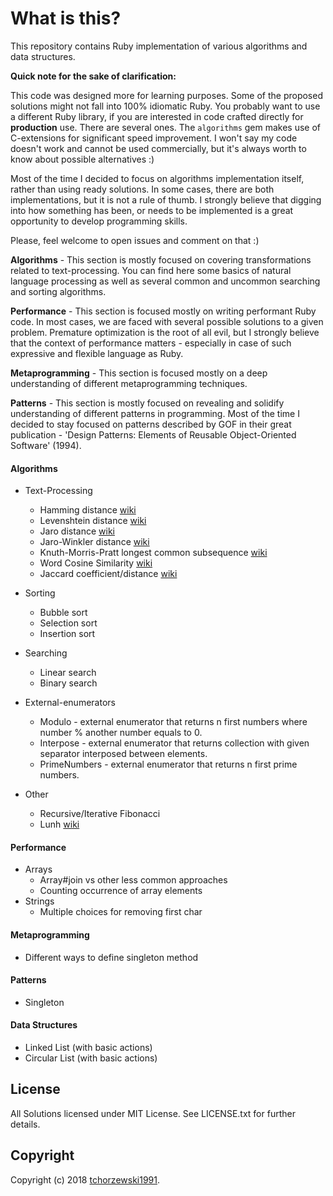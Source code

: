 # What is this?

This repository contains Ruby implementation of various algorithms and data structures.

**Quick note for the sake of clarification:**

This code was designed more for learning purposes. Some of the proposed solutions might not fall into 100% idiomatic Ruby.
You probably want to use a different Ruby library, if you are interested in code crafted directly for **production** use.
There are several ones. The `algorithms` gem makes use of C-extensions for significant speed improvement.
I won't say my code doesn't work and cannot be used commercially, but it's always worth to know about possible alternatives :)

Most of the time I decided to focus on algorithms implementation itself, rather than using ready solutions.
In some cases, there are both implementations, but it is not a rule of thumb. I strongly believe that digging into how
something has been, or needs to be implemented is a great opportunity to develop programming skills.

Please, feel welcome to open issues and comment on that :)

**Algorithms** -
This section is mostly focused on covering transformations related to text-processing.
You can find here some basics of natural language processing as well as several common and uncommon searching and sorting algorithms.

**Performance** -
This section is focused mostly on writing performant Ruby code. In most cases, we are faced with several possible solutions to a given problem. Premature optimization is the root of all evil, but I strongly believe that the context of performance matters - especially in case of such expressive and flexible language as Ruby.

**Metaprogramming** -
This section is focused mostly on a deep understanding of different metaprogramming techniques.

**Patterns** -
This section is mostly focused on revealing and solidify understanding of different patterns in programming. Most of
the time I decided to stay focused on patterns described by GOF in their great publication - 'Design Patterns: Elements
of Reusable Object-Oriented Software' (1994).



#### Algorithms
- Text-Processing
  - Hamming distance
  [wiki](https://en.wikipedia.org/wiki/Hamming_distance)
  - Levenshtein distance [wiki](https://en.wikipedia.org/wiki/Levenshtein_distance)
  - Jaro distance [wiki](https://en.wikipedia.org/wiki/Jaro%E2%80%93Winkler_distance)
  - Jaro-Winkler distance
  [wiki](https://en.wikipedia.org/wiki/Jaro%E2%80%93Winkler_distance)
  - Knuth-Morris-Pratt longest common subsequence
  [wiki](https://en.wikipedia.org/wiki/Knuth%E2%80%93Morris%E2%80%93Pratt_algorithm)
  - Word Cosine Similarity
  [wiki](https://en.wikipedia.org/wiki/Cosine_similarity)
  - Jaccard coefficient/distance
  [wiki](https://en.wikipedia.org/wiki/Jaccard_index)

- Sorting
  - Bubble sort
  - Selection sort
  - Insertion sort

- Searching
  - Linear search
  - Binary search

- External-enumerators
  - Modulo - external enumerator that returns n first numbers where number % another number equals to 0.
  - Interpose - external enumerator that returns collection with given separator interposed between elements.
  - PrimeNumbers - external enumerator that returns n first prime numbers.

- Other
  - Recursive/Iterative Fibonacci
  - Lunh
    [wiki](https://en.wikipedia.org/wiki/Luhn_algorithm)


#### Performance
  - Arrays
    - Array#join vs other less common approaches
    - Counting occurrence of array elements
  - Strings
    - Multiple choices for removing first char

#### Metaprogramming
  - Different ways to define singleton method

#### Patterns
  - Singleton

#### Data Structures
  - Linked List (with basic actions)
  - Circular List (with basic actions)


## License
All Solutions licensed under MIT License. See LICENSE.txt for further details.

## Copyright
Copyright (c) 2018 [tchorzewski1991](https://github.com/tchorzewski1991).

